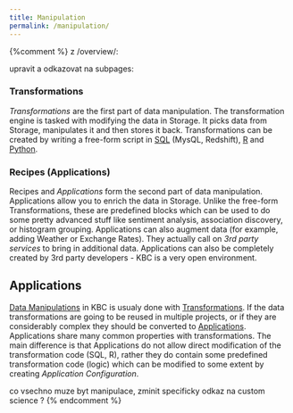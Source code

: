 ```yaml
---
title: Manipulation
permalink: /manipulation/
---
```


{%comment %}
z /overview/:

upravit a odkazovat na subpages:

### Transformations
*Transformations* are the first part of data manipulation. The transformation engine is tasked with modifying the data in Storage.
It picks data from Storage, manipulates it and then stores it back. Transformations can be created by writing a free-form script in
[SQL](https://en.wikipedia.org/wiki/SQL) (MysQL, Redshift), [R](https://www.r-project.org/about.html) and
[Python](https://www.python.org/about/).

### Recipes (Applications)
Recipes and *Applications* form the second part of data manipulation. Applications allow you to enrich the data in Storage.  Unlike the free-form Transformations, these are predefined blocks which can be used to do some pretty
advanced stuff like sentiment analysis, association discovery, or histogram grouping.
Applications can also augment data (for example, adding Weather or Exchange Rates). They actually call on *3rd party services* to bring in additional data. Applications can also be completely created by 3rd party developers - KBC is a very open environment.



## Applications
[Data Manipulations]() in KBC is usualy done with [Transformations](). If the data transformations are going to be reused in multiple projects, or if they are considerably complex they should be converted to [Applications](). Applications share many common properties with transformations. The main difference is that Applications do not allow direct modification of the transformation code (SQL, R), rather they do contain some predefined transformation code (logic) which can be modified to some extent by creating *Application Configuration*.


co vsechno muze byt manipulace, zminit specificky odkaz na custom science ?
{% endcomment %}